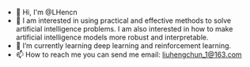 


- 👋 Hi, I'm @LHencn
- 👀 I am interested in using practical and effective methods to solve artificial intelligence problems. I am also interested in how to make artificial intelligence models more robust and interpretable.
- 🌱 I’m currently learning deep learning and reinforcement learning.
- 📫 How to reach me you can send me email: liuhengchun_1@163.com

<!--
**LHencn/LHencn** is a ✨ _special_ ✨ repository because its `README.md` (this file) appears on your GitHub profile.

**Here are some ideas to get you started:
- 👋 Hi, I'm @LHencn
- 🔭 I’m currently working on ...
- 🌱 I’m currently learning ...
- 👯 I’m looking to collaborate on ...
- 🤔 I’m looking for help with ...
- 💬 Ask me about ...
- 📫 How to reach me: ...
- 😄 Pronouns: ...
- ⚡ Fun fact: ...
-->
